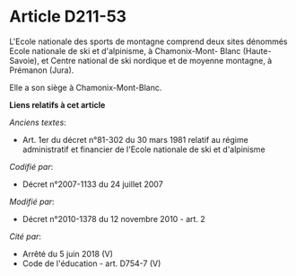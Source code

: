 # Article D211-53

L'Ecole nationale des sports de montagne comprend deux sites dénommés Ecole nationale de ski et d'alpinisme, à Chamonix-Mont-
Blanc (Haute-Savoie), et Centre national de ski nordique et de moyenne montagne, à Prémanon (Jura). 

Elle a son siège à Chamonix-Mont-Blanc.

**Liens relatifs à cet article**

_Anciens textes_:

  - Art. 1er du décret n°81-302 du 30 mars 1981 relatif au régime administratif et financier de l'Ecole nationale de ski et d'alpinisme

_Codifié par_:

  - Décret n°2007-1133 du 24 juillet 2007

_Modifié par_:

  - Décret n°2010-1378 du 12 novembre 2010 - art. 2

_Cité par_:

  - Arrêté du 5 juin 2018 (V)
  - Code de l'éducation - art. D754-7 (V)
